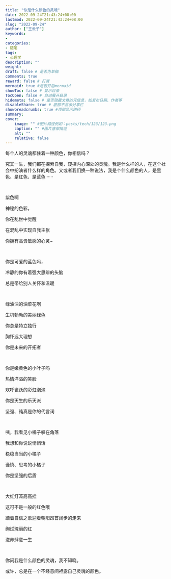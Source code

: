 ```yaml
---
title: "你是什么颜色的灵魂"
date: 2022-09-24T21:43:24+08:00
lastmod: 2022-09-24T21:43:24+08:00
slug: "2022-09-24"
author: ["王云子"]
keywords: 
- 
categories: 
- 随笔
tags: 
- 心理学
description: ""
weight:
draft: false # 是否为草稿
comments: true
reward: false # 打赏
mermaid: true #是否开启mermaid
showToc: false # 显示目录
TocOpen: false # 自动展开目录
hidemeta: false # 是否隐藏文章的元信息，如发布日期、作者等
disableShare: true # 底部不显示分享栏
showbreadcrumbs: true #顶部显示路径
summary:
cover:
    image: "" #图片路径例如：posts/tech/123/123.png
    caption: "" #图片底部描述
    alt: ""
    relative: false
---
```




每个人的灵魂都住着一种颜色，你相信吗？

究其一生，我们都在探索自我，窥探内心深处的灵魂。我是什么样的人，在这个社会中扮演者什么样的角色。又或者我们换一种说法，我是个什么颜色的人，是黑色、是红色、是蓝色······

<br/>

紫色啊

神秘的色彩，

你在乱世中觉醒

在混乱中实现自我主张

你拥有高贵敏感的心灵~

<br/>

你是可爱的蓝色吗，

冷静的你有着强大思辨的头脑

总是带给别人关怀和温暖

<br/>

绿油油的油菜花啊

生机勃勃的美丽绿色

你总是特立独行

胸怀远大理想

你是未来的开拓者

<br/>

你是嫩黄色的小叶子吗

热情洋溢的笑脸

欢呼雀跃的彩虹泡泡

你是天生的乐天派

坚强、纯真是你的代言词

<br/>

咦，我看见小橘子躲在角落

我想和你说说悄悄话

稳稳当当的小橘子

谨慎、思考的小橘子

你是坚强的后盾

<br/>

大红灯笼高高挂

这可不是一般的红色哦

踏着自信之歌迎着朝阳昂首阔步的走来

绚烂瑰丽的红

滋养肆意一生

<br/>

你问我是什么颜色的灵魂，我不知晓。

或许，总是在一个不经意间袒露自己灵魂的颜色。



